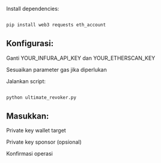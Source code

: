 Install dependencies:

```bash

pip install web3 requests eth_account

```
## Konfigurasi:

Ganti YOUR_INFURA_API_KEY dan YOUR_ETHERSCAN_KEY

Sesuaikan parameter gas jika diperlukan

Jalankan script:

```bash

python ultimate_revoker.py

```
## Masukkan:

Private key wallet target

Private key sponsor (opsional)

Konfirmasi operasi